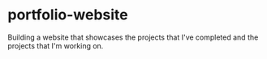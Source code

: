 # portfolio-website

Building a website that showcases the projects that I've completed and the projects that I'm working on.